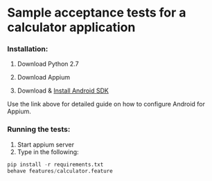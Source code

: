Sample acceptance tests for a calculator application
========================================
### Installation:

1. Download Python 2.7

2. Download Appium

3. Download & [Install Android SDK](https://appium.io/slate/en/tutorial/android.html?ruby#install-android) 

Use the link above for detailed guide on how to configure Android for Appium.

### Running the tests:

1. Start appium server
2. Type in the following:
```python
pip install -r requirements.txt
behave features/calculator.feature
```
